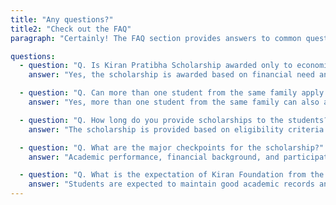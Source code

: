```yaml
---
title: "Any questions?"
title2: "Check out the FAQ"
paragraph: "Certainly! The FAQ section provides answers to common questions. It covers a variety of topics and aims to address user queries efficiently."

questions:
  - question: "Q. Is Kiran Pratibha Scholarship awarded only to economically challenged students?"
    answer: "Yes, the scholarship is awarded based on financial need and academic performance."

  - question: "Q. Can more than one student from the same family apply for KPS?"
    answer: "Yes, more than one student from the same family can also apply for the scholarship."

  - question: "Q. How long do you provide scholarships to the students?"
    answer: "The scholarship is provided based on eligibility criteria for a specified duration."

  - question: "Q. What are the major checkpoints for the scholarship?"
    answer: "Academic performance, financial background, and participation in foundation activities."

  - question: "Q. What is the expectation of Kiran Foundation from the students selected in KP?"
    answer: "Students are expected to maintain good academic records and contribute to community projects."
---
```

